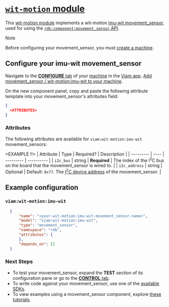 # [`wit-motion` module](https://github.com/viam-modules/wit-motion)

This [wit-motion module](https://app.viam.com/module/viam/wit-motion) implements a wit-motion [imu-wit movement_sensor](<LINK TO HARDWARE>), used for <DESCRIPTION> using the [`rdk:component:movement_sensor` API](https://docs.viam.com/appendix/apis/components/movement_sensor/).

> [!NOTE]
> Before configuring your movement_sensor, you must [create a machine](https://docs.viam.com/cloud/machines/#add-a-new-machine).

## Configure your imu-wit movement_sensor

Navigate to the [**CONFIGURE** tab](https://docs.viam.com/configure/) of your [machine](https://docs.viam.com/fleet/machines/) in the [Viam app](https://app.viam.com/).
[Add movement_sensor / wit-motion:imu-wit to your machine](https://docs.viam.com/configure/#components).

On the new component panel, copy and paste the following attribute template into your movement_sensor's attributes field:

```json
{
  <ATTRIBUTES>
}
```

### Attributes

The following attributes are available for `viam:wit-motion:imu-wit` movement_sensors:

<EXAMPLE !!>
| Attribute | Type | Required? | Description |
| --------- | ---- | --------- | ----------  |
| `i2c_bus` | string | **Required** | The index of the I<sup>2</sup>C bus on the board that the movement_sensor is wired to. |
| `i2c_address` | string | Optional | Default: `0x77`. The [I<sup>2</sup>C device address](https://learn.adafruit.com/i2c-addresses/overview) of the movement_sensor. |

## Example configuration

### `viam:wit-motion:imu-wit`
```json
  {
      "name": "<your-wit-motion-imu-wit-movement_sensor-name>",
      "model": "viam:wit-motion:imu-wit",
      "type": "movement_sensor",
      "namespace": "rdk",
      "attributes": {
      },
      "depends_on": []
  }
```

### Next Steps
- To test your movement_sensor, expand the **TEST** section of its configuration pane or go to the [**CONTROL** tab](https://docs.viam.com/fleet/control/).
- To write code against your movement_sensor, use one of the [available SDKs](https://docs.viam.com/sdks/).
- To view examples using a movement_sensor component, explore [these tutorials](https://docs.viam.com/tutorials/).